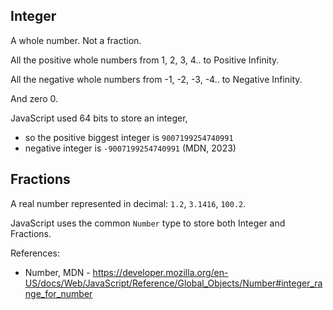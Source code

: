 ## Integer

A whole number. Not a fraction.

All the positive whole numbers from 1, 2, 3, 4.. to Positive Infinity.

All the negative whole numbers from -1, -2, -3, -4.. to Negative Infinity.

And zero 0.

JavaScript used 64 bits to store an integer, 

- so the positive biggest integer is `9007199254740991`
- negative integer is `-9007199254740991` (MDN, 2023)

## Fractions

A real number represented in decimal: `1.2`, `3.1416`, `100.2`.  

JavaScript uses the common `Number` type to store both Integer and Fractions.

References:

- Number, MDN - https://developer.mozilla.org/en-US/docs/Web/JavaScript/Reference/Global_Objects/Number#integer_range_for_number
